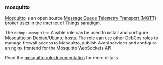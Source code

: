 ### mosquitto

[Mosquitto](https://mosquitto.org/) is an open source [Message Queue
Telemetry Transport (MQTT)](https://en.wikipedia.org/wiki/MQTT) broker
used in the [Internet of
Things](https://en.wikipedia.org/wiki/Internet_of_things) paradigm.

The `debops.mosquitto` Ansible role can be used to install and configure
Mosquitto on Debian/Ubuntu hosts. The role can use other DebOps roles to
manage firewall access to Mosquitto, publish Avahi services and
configure an nginx frontend for the Mosquitto WebSockets API.

Read the [mosquitto role documentation](https://docs.debops.org/en/stable-3.0/ansible/roles/mosquitto/) for more details.
